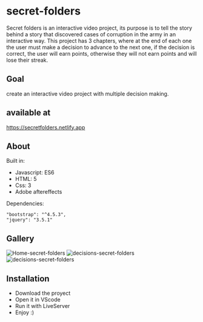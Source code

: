 # secret-folders
Secret folders is an interactive video project, its purpose is to tell the story behind a story that discovered cases of corruption in the army in an interactive way. This project has 3 chapters, where at the end of each one the user must make a decision to advance to the next one, if the decision is correct, the user will earn points, otherwise they will not earn points and will lose their streak.
 
 ## Goal
 create an interactive video project with multiple decision making.
 
 ## available at
 https://secretfolders.netlify.app
 
  ## About
 Built in: 
  - Javascript: ES6
  - HTML: 5
  - Css: 3
  - Adobe aftereffects
 
 Dependencies:
 
    "bootstrap": "^4.5.3",
    "jquery": "3.5.1"
    
 ## Gallery

![Home-secret-folders](https://user-images.githubusercontent.com/69731479/110893968-fde86980-82c4-11eb-96a0-361fbf78bf3d.gif)
![decisions-secret-folders](https://user-images.githubusercontent.com/69731479/110894350-b6161200-82c5-11eb-933e-517d43738784.gif)
![decisions-secret-folders](https://user-images.githubusercontent.com/69731479/110894945-ce3a6100-82c6-11eb-94c0-2f6d70c6212e.gif)

 ## Installation
  - Download the proyect
  - Open it in VScode
  - Run it with LiveServer
  - Enjoy :)
